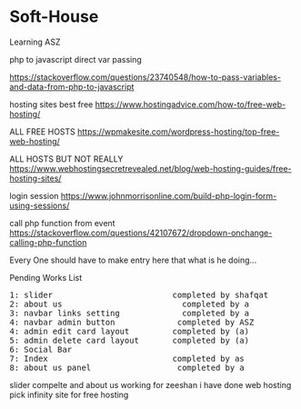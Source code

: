 # Soft-House
Learning ASZ

php to javascript direct var passing

https://stackoverflow.com/questions/23740548/how-to-pass-variables-and-data-from-php-to-javascript


hosting sites best free
https://www.hostingadvice.com/how-to/free-web-hosting/

ALL FREE HOSTS
https://wpmakesite.com/wordpress-hosting/top-free-web-hosting/

ALL HOSTS BUT NOT REALLY
https://www.webhostingsecretrevealed.net/blog/web-hosting-guides/free-hosting-sites/


login session 
https://www.johnmorrisonline.com/build-php-login-form-using-sessions/

call php function from event
https://stackoverflow.com/questions/42107672/dropdown-onchange-calling-php-function

Every One should have to make entry here that what is he doing...

Pending Works List

<pre>
1: slider                         completed by shafqat
2: about us                         completed by a
3: navbar links setting             completed by a
4: navbar admin button             completed by ASZ
4: admin edit card layout         completed by (a)
5: admin delete card layout       completed by (a)
6: Social Bar
7: Index                          completed by as
8: about us panel                  completed by a
</pre>

slider compelte and about us working for zeeshan
i have done web hosting pick infinity site for free hosting
